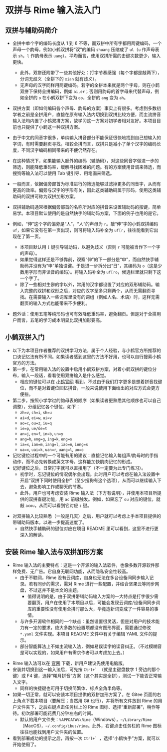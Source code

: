 # 双拼与 Rime 输入法入门
## 双拼与辅助码简介
* 全拼中单个字的编码长度从 1 到 6 不等，而双拼中所有字都用两键编码，一个声母一个韵母，例如小鹤双拼将“双”的编码 `shuang` 压缩成了 `ul`（`u` 作声母表示 `sh`，`l` 作韵母表示 `uang`）。平均而言，使用双拼所需的击键次数更少，输入更快。
	* 此外，双拼还附带了一些其他好处：打字节奏感强（每个字都是敲两下），分词无歧义（全拼下的 `xian` 就有歧义）。
	<!-- * 相较全拼输入，双拼输入除了节奏感外，一个额外的好处是拼音的分词不易造成歧义。例如，“先”和“西安”的全拼编码都是 `xian`，而小鹤双拼编码分别为 `xm` 和 `xian`；“心肝”和“刑案”全拼编码都是 `xingan`，而小鹤双拼编码分别为 `xbgj` 和 `xkan`。 -->
	* 无声母的汉字同样用两键编码。若字的全拼本来就是两个字母，则在小鹤双拼下保持全拼编码，例如 `ai,er`；否则用韵母的首字母来代替声母，例如全拼的 `o` 在小鹤双拼下变为 `oo`，全拼的 `ang` 变为 `ah`。
* 双拼方案（即如何编码各个声母、韵母的方案）事实上有很多。考虑到多数初学者之前是全拼用户，直接在原有输入法内切换到双拼比较方便，而主流拼音输入法均内置了小鹤双拼方案，故学习这一方案对初学者相对友好。本项目目前也只提供了小鹤这一种双拼方案。

* 由于中文的同音字很多，单纯输入拼音部分不能保证很快地找到自己想输入的字词，有时需要翻页寻找。相较全拼而言，双拼只是减小了单个汉字的编码长度，不同汉字编码相同带来的不便仍然存在。
* 在这种情况下，如果能输入额外的编码（辅助码），对这些同音字做进一步的筛选，则能降低重码率，缓解寻找困难的问题。有的方案使用音调来筛选，而搜狗等输入法可以使用 Tab 键引导、用笔画来筛选。
* 一般而言，依据偏旁部首为标准进行的筛选能够过滤掉更多的同音字，从而有更高的效率。偏旁与汉字的字形有关，因此这类辅助码属于形码，使用这类辅助码的双拼可称为双拼加形方案。
* 双拼辅助码通常根据偏旁部首的名称所对应的拼音来设置辅助码的按键，简单易学。本项目默认使用的是自然快手的辅助码方案，下面的例子也用的是它。
* 例如，“伸”这个字的偏旁是“人”，“人”的声母为 `r`。敲“伸”字的小鹤双拼编码 `uf`，如果它没有在第一页出现，则可将输入码补全为 `uf[r`，往往能看到它出现在了第一页。
	* 本项目默认用 `[` 键引导辅助码，以避免歧义（否则 `r` 可能被当作下一个字的声母）。
	* 如果觉得这样还是不够靠前，观察“伸”的下一部分是“申”，而自然快手辅助码并没有为“申”单独设键。于是进一步拆分出“日”，其编码为 `o`（这是少数用字形而非读音的编码）。将输入码补全为 `uf[ro`，候选栏里就只剩下这一个字了。
	* 除了一些相对生僻的字以外，常用的汉字都设置了对应的双形辅助码。输入完整的双拼和双形之后，对应的汉字至多只剩两个，从而无需翻页寻找。在需要输入一些词库里没有的词组（例如人名、术语）时，这样无需翻页的输入方式也能带来不少便利。
* 题外话：使用五笔等纯形码也可有效降低重码率，避免翻页。但是对于全拼用户而言，五笔的学习成本明显比双拼加形要高。

## 小鹤双拼入门
* 以下为本项目作者推荐的双拼学习方法，属于个人经验，与小鹤官方所推荐的口诀记忆法有所不同。如果读者感到这里的方法不好用，也可以自行搜索小鹤官方的方法。
* 第一步，在常用输入法的设置中启用小鹤双拼方案，对着小鹤双拼的键位分布，输入一段话，看看使用双拼输入是什么感觉。
	* 相应的键位可以在 [小鹤官网](https://xh.flypy.com/#/xup) 看到。不过由于我们打字更多是想着拼音找键位，而不是对着键位回忆拼音，一般来说使用下面给出的对应方式会更方便些。
* 第二步，按照小学学过的韵母表的顺序（如果读者更熟悉其他顺序也可以自己调整），分组记忆各个键位，如下：
	* `zh=v`, `ch=i`, `sh=u`
	<!-- * `a/o/e/i/u/v` 本来就一个字母，输入它本身就行 -->
	* `ai=d`, `ei=w`, `ui=v`
	* `ao=c`, `ou=z`, `iu=q`
	* `ie=p`, `ue/űe=t`
	* `an=j`, `en=f`, `in=b`, `un=y`
	* `ang=h`, `eng=g`, `ing=k`, `ong=s`
	* `ia=x`, `ian=m`, `iang=l`, `iao=n`, `iong=s`
	* `ua=x`, `uai=k`, `uan=r`, `uang=l`, `uo=o`
* 记忆键位过程中的一个可能有用的建议：直接记忆输入每组声/韵母时的手指动作，而不必先转换成英文字母，这样能加快肌肉记忆的形成。
* 记好键位之后，日常打字就可以直接用了（不一定要为此专门练习）。
	* 初学时，忘记键位的情况偶尔会出现。此时用户可以考虑在输入法设置中开启“双拼下同时使用全拼”（至少搜狗有这个选项），从而可以继续输入下去，避免影响工作或聊天的节奏。
	* 此外，用户也可考虑安装 Rime 输入法（下方有说明），并使用本项目所提供的双拼查键功能，用 `ac` 前缀触发。例如，如果忘了 `ou` 对应的键位，就敲 `acou`，从而可以看到它对应 `z` 键。
<!-- * 一般而言，在不超过一个月的时间里，双拼的输入速度即可达到原来使用全拼时的输入速度，后续还可以进一步提高（这里只考虑日常使用的情况；如果专门为此练习，则还可以更快）。 -->
<!-- * 不过，要使用本项目所提供的双拼加形方案，其实不需要把双拼部分练习得那么熟练。一般来说，上手双拼一周甚至更短的时间里，就可以开始使用本项目了。 -->
* 对双拼输入比较熟悉（一般是几天）之后，用户就可以考虑上手本项目提供的带辅助码版本，以进一步提高速度了。
	* 自然快手辅助码的键位对应在项目 README 里可以看到，这里不进行更深入的解读。

## 安装 Rime 输入法与双拼加形方案
<!-- * 在熟悉了双拼之后，用户就可以考虑切换到 Rime 输入法，并使用本项目了。
	* 之所以这个时候才推荐切换输入法，是因为 Rime 的词库通常较小，并且刚安装时也不会有自己长期使用积累起来的用户词库。
	* 而熟悉双拼之后，上手双拼加辅助码的方案……
		* 从搜狗等 -->
* Rime 输入法的主要特点：这是一个开源的输入法软件，也像多数开源软件那样免费、无广告。它自身无联网功能，从而隐私安全性较高。
	* 由于不联网，Rime 没有云词库，自身也无法在多台设备间同步输入记录。若有同步的需求，需对 Rime 进行一些配置，并结合坚果云等同步网盘，不过这并不是本文的主题。
		* 值得说明的是，由于双拼带辅助码输入方案的一大特点是打字很少需要翻页，用户在使用了本项目以后，可能会发现云词库/设备间同步词库的重要性没有使用全拼时那么大，毕竟造新词变成了一件容易的事情。
	<!-- * （其他特殊需求可从佛振采访中抽取，如繁体支持、吴语输入法等，不过这些内容与本项目的关系并不大） -->
	* 与许多开源软件相同的一个缺点：虽然设置很灵活，但是对用户的技术能力有一定的要求，绝大多数的设置项都没有图形界面，需要通过修改 `*.yaml` 文件实现。本项目 README 文件中有关于编辑 YAML 文件的提示。
	* 部分智能算法上不如主流输入法，例如易误读字的读音纠正。（不过模糊音是可以实现的，如果用户有需求作者可以考虑加上去。）
<!-- * 下载地址（各平台都有支持，除 iOS 特殊；建议先在电脑上熟悉这个软件） -->
* Rime 输入法可以在 [官网](https://rime.im/) 下载，新用户建议先使用电脑版。
* 安装并切换到这一输入法后，可先按 ``Ctrl+` ``（就是主键盘数字 1 旁边的那个键）或 F4 键，选择“朙月拼音”方案（这个其实是全拼），测试一下能否正常输入文字。
	* 同样的快捷键也可用于切换简繁体、标点全角半角等。
* 如果一切正常，就可以安装本项目提供的双拼加形方案了。在 Gitee 页面的右上角点下载本项目（要解压；当然用 Git 也行），并将所有文件放到 Rime 的用户文件夹下，之后右键点击任务栏上的 Rime 图标、选择“重新部署”，稍作等待。初次部署可能花费几分钟左右的时间。
	* 默认的用户文件夹：`%APPDATA%\Rime`（Windows），`~/Library/Rime`（MacOS)，`~/.config/ibus/rime`。此外，右键点击任务栏的 Rime 图标往往也能找到用户文件夹的位置。
* 看到部署成功的提示之后，再按一次 ``Ctrl+` ``，选择“小鹤快手”方案，就可以开始使用了。

